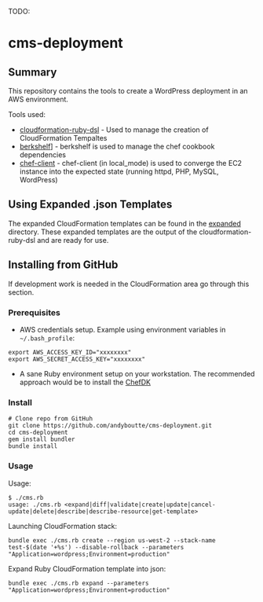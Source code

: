 TODO:

# cms-deployment

## Summary

This repository contains the tools to create a WordPress deployment in an AWS environment.

Tools used:

- [cloudformation-ruby-dsl](https://github.com/bazaarvoice/cloudformation-ruby-dsl) - Used to manage the creation of CloudFormation Tempaltes
- [berkshelf](http://berkshelf.com/)] - berkshelf is used to manage the chef cookbook dependencies
- [chef-client](https://docs.chef.io/chef_client.html) - chef-client (in local_mode) is used to converge the EC2 instance into the expected state (running httpd, PHP, MySQL, WordPress)


## Using Expanded .json Templates

The expanded CloudFormation templates can be found in the [expanded](https://github.com/andyboutte/cms-deployment/tree/master/cloudformation/applications/cms/expanded) directory.
These expanded templates are the output of the cloudformation-ruby-dsl and are ready for use.

## Installing from GitHub

If development work is needed in the CloudFormation area go through this section.

### Prerequisites

- AWS credentials setup.  Example using environment variables in `~/.bash_profile`:

```
export AWS_ACCESS_KEY_ID="xxxxxxxx"
export AWS_SECRET_ACCESS_KEY="xxxxxxxx"
```
- A sane Ruby environment setup on your workstation.  The recommended approach would be to install the [ChefDK](https://downloads.chef.io/chef-dk/)

### Install

```
# Clone repo from GitHuh
git clone https://github.com/andyboutte/cms-deployment.git
cd cms-deployment
gem install bundler
bundle install
```

### Usage

Usage:

```
$ ./cms.rb
usage: ./cms.rb <expand|diff|validate|create|update|cancel-update|delete|describe|describe-resource|get-template>
```

Launching CloudFormation stack:

```
bundle exec ./cms.rb create --region us-west-2 --stack-name test-$(date '+%s') --disable-rollback --parameters "Application=wordpress;Environment=production"
```

Expand Ruby CloudFormation template into json:

```
bundle exec ./cms.rb expand --parameters "Application=wordpress;Environment=production"
```

